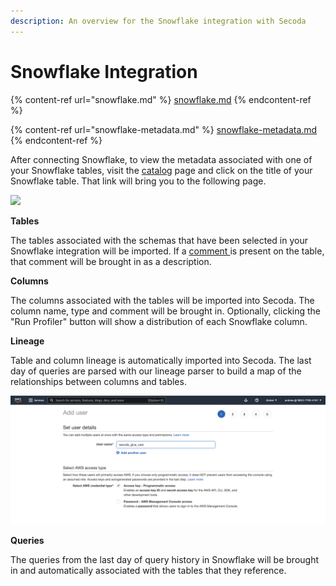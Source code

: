 ```yaml
---
description: An overview for the Snowflake integration with Secoda
---
```


# Snowflake Integration

{% content-ref url="snowflake.md" %}
[snowflake.md](snowflake.md)
{% endcontent-ref %}

{% content-ref url="snowflake-metadata.md" %}
[snowflake-metadata.md](snowflake-metadata.md)
{% endcontent-ref %}

After connecting Snowflake, to view the metadata associated with one of your Snowflake tables, visit the [catalog](https://app.secoda.co/catalog) page and click on the title of your Snowflake table. That link will bring you to the following page.

![](<../../.gitbook/assets/image (10) (1) (1).png>)

**Tables**

The tables associated with the schemas that have been selected in your Snowflake integration will be imported. If a [comment ](https://docs.snowflake.com/en/sql-reference/sql/comment.html)is present on the table, that comment will be brought in as a description.

**Columns**

The columns associated with the tables will be imported into Secoda. The column name, type and comment will be brought in. Optionally, clicking the "Run Profiler" button will show a distribution of each Snowflake column.

**Lineage**

Table and column lineage is automatically imported into Secoda. The last day of queries are parsed with our lineage parser to build a map of the relationships between columns and tables.

![](<../../.gitbook/assets/image (6) (2).png>)

**Queries**

The queries from the last day of query history in Snowflake will be brought in and automatically associated with the tables that they reference.
